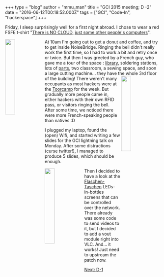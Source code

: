 +++
type = "blog"
author = "mmu_man"
title = "GCI 2015 meeting; D -2"
date = "2016-06-12T00:18:52.000Z"
tags = ["GCI", "Code-In", "hackerspace"]
+++

Friday, I sleep surprisingly well for a first night abroad. I chose to wear a red FSFE t-shirt "<a href="https://fsfe.org/order/">There is NO CLOUD, just some other people's computers</a>".

<img align="left" width="25%" height="25%" src="/files/DSCN4563.JPG" />At 10am I'm going out to get a donut and coffee, and try to get inside NoiseBridge. Ringing the bell didn't really work the first time, so I had to work a bit and retry once or twice. But then I was greeted by a French guy, who gave me a tour of the space : <a href="http://library.noisebridge.net/">library</a>, soldering stations, lots of <a href="https://parts.noisebridge.net/">parts</a>, two classroom, a sewing space, and soon a large cutting machine… they have the whole 3rd floor of the building!
<img align="right" width="25%" height="25%" src="/files/DSCN4567.JPG" />
There weren't many occupants as most hackers were at the <a href="http://toorcamp.toorcon.net/">Toorcamp</a> for the week. But gradually more people came in, either hackers with their own RFID pass, or visitors ringing the bell. After some time, we noticed there were more French-speaking people than natives :D

I plugged my laptop, found the (open) Wifi, and started writing a few slides for the GCI lightning talk on Monday. After some distractions (curse twitter!), I managed to produce 5 slides, which should be enough.

<img align="left" width="25%" height="25%" src="/files/small_DSCN455.JPG" />Then I decided to have a look at the <a href="https://github.com/hzeller/flaschen-taschen">Flaschen-Taschen</a> LEDs-in-bottles screens that can be controlled over the network. There already was some code to send videos to it, but I decided to add a vout module right into VLC. And… it works! Just need to upstream the patch now.

<a href="/blog/mmu_man/2016-06-12_gci_2015_meeting_d_1">Next: D-1</a>